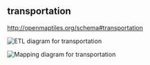 ## transportation

http://openmaptiles.org/schema#transportation

![ETL diagram for transportation](http://openmaptiles.org/media/etl_transportation.png)

![Mapping diagram for transportation](http://openmaptiles.org/media/mapping_transportation.png)

